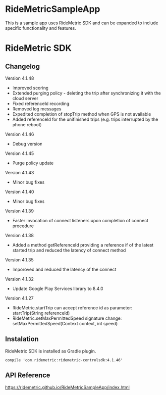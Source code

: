 # RideMetricSampleApp
This is a sample app uses RideMetric SDK and can be expanded to include specific functionality and features.

# RideMetric SDK
## Changelog
Version 4.1.48
* Improved scoring
* Extended purging policy - deleting the trip after synchronizing it with the cloud server
* Fixed referenceId recording
* Removed log messages
* Expedited completion of stopTrip method when GPS is not available
* Added referenceId for the unifinished trips (e.g. trips interrupted by the phone reboot)

Version 4.1.46
* Debug version

Version 4.1.45
* Purge policy update

Version 4.1.43
* Minor bug fixes

Version 4.1.40
* Minor bug fixes

Version 4.1.39
* Faster invocation of connect listeners upon completion of connect procedure

Version 4.1.38
* Added a method getReferenceId providing a reference if of the latest started trip and reduced the latency of connect method

Version 4.1.35
* Imporoved and reduced the latency of the connect

Version 4.1.32
* Update Google Play Services library to 8.4.0

Version 4.1.27
* RideMetric.startTrip can accept reference id as parameter: startTrip(String referenceId)
* RideMetric.setMaxPermittedSpeed signature change: setMaxPermittedSpeed(Context context, int speed)


## Instalation
RideMetric SDK is installed as Gradle plugin.
```
compile 'com.ridemetric:ridemetric-controlsdk:4.1.46'
```

## API Reference
<https://ridemetric.github.io/RideMetricSampleApp/index.html>
